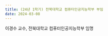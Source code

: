 ```yaml
---
title: (24년 1학기) 전북대학교 컴퓨터인공지능학부 부임
date: 2024-03-08
---
```


이경수 교수, 전북대학교 컴퓨터인공지능학부 임명

<!--more-->

<!-- 최근, 저는 전북대학교 컴퓨터인공지능학부의 교수로 임명되었습니다. 이 새로운 역할을 통해, 제가 열정을 가지고 연구해온 분야인 딥 러닝, 특히 연합학습과 표현 학습을 사용한 medical 도메인에서의 응용과 함께, 도메인 적응 및 테스트 타임 학습과 같은 컴퓨터 비전 응용을 더 깊게 탐구하게 될 것입니다.

저의 연구는 AI의 기초 이론부터 시작하여, 이미지 처리를 포함한 다양한 특성화 분야의 어플리케이션에 이르기까지 넓은 범위를 아우릅니다. 저는 이론과 실용 사이의 균형을 중시하며, 우리 삶을 변화시킬 수 있는 혁신적인 기술을 개발하는 데 초점을 맞추고 있습니다.

전북대학교에서의 이 새로운 시작은 저에게 매우 의미가 큽니다. 저는 여기서 학생들에게 지식을 전달하고, 함께 배우며 성장할 기회를 갖게 되어 매우 기쁩니다. 또한, 전 세계의 연구자들과 협력하여 우리 분야의 경계를 넓히고, 의료 분야에서 AI의 잠재력을 극대화하기 위한 연구를 지속해 나갈 것입니다.

마지막으로, 전북대학교 컴퓨터인공지능학부에서의 제 역할이 기대되며, 앞으로 이 분야에서의 여정이 더욱 흥미로운 도전이 될 것이라 확신합니다. 여러분의 지속적인 관심과 지원을 부탁드립니다. -->